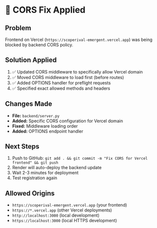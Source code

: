 # 🔧 CORS Fix Applied

## Problem
Frontend on Vercel (`https://scoperival-emergent.vercel.app`) was being blocked by backend CORS policy.

## Solution Applied
1. ✅ Updated CORS middleware to specifically allow Vercel domain
2. ✅ Moved CORS middleware to load first (before routes)
3. ✅ Added OPTIONS handler for preflight requests
4. ✅ Specified exact allowed methods and headers

## Changes Made
- **File:** `backend/server.py`
- **Added:** Specific CORS configuration for Vercel domain
- **Fixed:** Middleware loading order
- **Added:** OPTIONS endpoint handler

## Next Steps
1. Push to GitHub: `git add . && git commit -m "Fix CORS for Vercel frontend" && git push`
2. Render will auto-deploy the backend update
3. Wait 2-3 minutes for deployment
4. Test registration again

## Allowed Origins
- `https://scoperival-emergent.vercel.app` (your frontend)
- `https://*.vercel.app` (other Vercel deployments)
- `http://localhost:3000` (local development)
- `https://localhost:3000` (local HTTPS development)